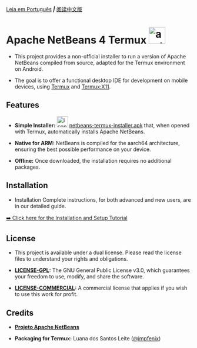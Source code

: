 [Leia em Português](README.md)  ***|*** [阅读中文版]()

# **Apache NetBeans 4 Termux** <img width="45" height="45" alt="android-icon" src="https://github.com/user-attachments/assets/de034728-2cee-4b3e-8e46-00b490dbc281" />

* This project provides a non-official installer to run a version of Apache NetBeans compiled from source, adapted for the Termux environment on Android.

* The goal is to offer a functional desktop IDE for development on mobile devices, using [Termux]() and [Termux:X11]().

## Features

* **Simple Installer:**  <img width="30" height="30" alt="icon" src="https://github.com/user-attachments/assets/2827a244-fd96-4c73-9ef7-1d30d5e2963c" /> [netbeans-termux-installer.apk]() that, when opened with Termux, automatically installs Apache NetBeans.

* **Native for ARM:** NetBeans is compiled for the aarch64 architecture, ensuring the best possible performance on your device.

* **Offline:** Once downloaded, the installation requires no additional packages.

## Installation
* Installation Complete instructions, for both advanced and new users, are in our detailed guide.

[➡️ Click here for the Installation and Setup Tutorial]()

## License
* This project is available under a dual license. Please read the license files to understand your rights and obligations.

* **[LICENSE-GPL]():** The GNU General Public License v3.0, which guarantees your freedom to use, modify, and share the software.

* **[LICENSE-COMMERCIAL]():** A commercial license that applies if you wish to use this work for profit.

 ## Credits
* **[Projeto Apache NetBeans](https://netbeans.apache.org/)**

* **Packaging for Termux:** Luana dos Santos Leite ([@impfenix](https://github.com/impfenix))
